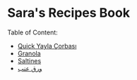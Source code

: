 # Sara's Recipes Book

Table of Content:
- [Quick Yayla Çorbası](Savory/quick_yayla_corbasi.md)
- [Granola](Sweet/granola.md)
- [Saltines](Savory/tuzlu_kraker.md)
- [ورق عنب](Savory/yaprak_sarma.md)